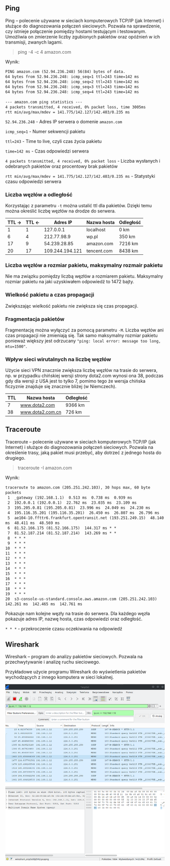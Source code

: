 ## Ping

Ping – polecenie używane w sieciach komputerowych TCP/IP (jak Internet) i służące do diagnozowania połączeń sieciowych. Pozwala na sprawdzenie, czy istnieje połączenie pomiędzy hostami testującym i testowanym. Umożliwia on zmierzenie liczby zgubionych pakietów oraz opóźnień w ich transmisji, zwanych lagami. 

> ping -4 -c 4 amazon.com

Wynik:

```
PING amazon.com (52.94.236.248) 56(84) bytes of data.
64 bytes from 52.94.236.248: icmp_seq=1 ttl=243 time=142 ms
64 bytes from 52.94.236.248: icmp_seq=2 ttl=243 time=142 ms
64 bytes from 52.94.236.248: icmp_seq=3 ttl=243 time=142 ms
64 bytes from 52.94.236.248: icmp_seq=4 ttl=243 time=142 ms

--- amazon.com ping statistics ---
4 packets transmitted, 4 received, 0% packet loss, time 3005ms
rtt min/avg/max/mdev = 141.775/142.127/142.403/0.235 ms
```

`52.94.236.248` - Adres IP serwera o domenie `amazon.com`

`icmp_seq=1` - Numer sekwencji pakietu

`ttl=243` - Time to live, czyli czas życia pakietu

`time=142 ms` - Czas odpowiedzi serwera

`4 packets transmitted, 4 received, 0% packet loss` - Liczba wysłanych i odebranych pakietów oraz procentowy brak pakietów

`rtt min/avg/max/mdev = 141.775/142.127/142.403/0.235 ms` - Statystyki czasu odpowiedzi serwera

### Liczba węzłów a odległość

Korzystając z parametru `-t` można ustalić ttl dla pakietów. Dzięki temu można określić liczbę węzłów na drodze do serwera.

| TTL ->    | TTL <- | Adres IP          | Nazwa hosta   | Odległość |
| ---       | ---    | ---               | ---           | ---       |
| 1         | 1      | 127.0.0.1         | localhost     | 0 km      |
| 6         | 4      | 212.77.98.9       | wp.pl         | 350 km    |
| 17        | 9      | 54.239.28.85      | amazon.com    | 7216 km   |
| 20        | 17     | 109.244.194.121   | tencent.com   | 8438 km   |

### Liczba węzłów a rozmiar pakietu, maksymalny rozmair pakietu

Nie ma związku pomiędzy liczbą węzłów a rozmiarem pakietu. Maksymalny rozmiar pakietu na jaki uzyskiwałem odpowiedź to 1472 bajty.

### Wielkość pakietu a czas propagacji

Zwiększając wielkość pakietu nie zwiększa się czas propagacji.

### Fragmentacja pakietów

Fragmentację można wyłączyć za pomocą parametru `-M`.
Liczba węzłów ani czas propagacji nie zmieniają się. Tak samo maksymalny rozmiar pakietu ponieważ większy jest odrzucany `"ping: local error: message too long, mtu=1500"`.

### Wpływ sieci wirutalnych na liczbę węzłów

Użycie sieci VPN znacznie zwiększa liczbę węzłów na trasie do serwera, np. w przypadku chińskiej wersji strony dota2.com wynosi ona 38, podczas gdy dla wersji z USA jest to tylko 7, pomimo tego że wersja chińska ficzyznie znajduje się znacznie bliżej (w Niemczech).

| TTL | Nazwa hosta         | Odległość |
| --- | ---                 | ---       |
| 7   | www.dota2.com           | 9366 km   |
| 38  | www.dota2.com.cn    | 726 km    |

## Traceroute

Traceroute – polecenie używane w sieciach komputerowych TCP/IP (jak Internet) i służące do diagnozowania połączeń sieciowych. Pozwala na określenie trasy, jaką pakiet musi przebyć, aby dotrzeć z jednego hosta do drugiego.

> traceroute -I amazon.com

Wynik:

```
traceroute to amazon.com (205.251.242.103), 30 hops max, 60 byte packets
 1  _gateway (192.168.1.1)  0.513 ms  0.738 ms  0.939 ms
 2  192.0.0.1 (192.0.0.1)  22.762 ms  23.035 ms  23.109 ms
 3  195.205.0.81 (195.205.0.81)  23.996 ms  24.049 ms  24.230 ms
 4  195.116.35.201 (195.116.35.201)  26.450 ms  26.807 ms  26.796 ms
 5  ae104-10.ffttr6.frankfurt.opentransit.net (193.251.249.15)  48.140 ms  48.411 ms  48.569 ms
 6  81.52.166.175 (81.52.166.175)  144.317 ms * *
 7  81.52.187.214 (81.52.187.214)  143.269 ms * *
 8  * * *
 9  * * *
10  * * *
11  * * *
12  * * *
13  * * *
14  * * *
15  * * *
16  * * *
17  * * *
18  * * *
19  * * *
20  s3-console-us-standard.console.aws.amazon.com (205.251.242.103)  142.261 ms  142.465 ms  142.761 ms
```

Pokazuje nam kolejne węzły na trasie do serwera. Dla każdego węzła pokazuje adres IP, nazwę hosta, czas odpowiedzi oraz odległość.

`* * *` - przekroczenie czasu oczekiwania na odpowiedź

## Wireshark

Wireshark – program do analizy pakietów sieciowych. Pozwala na przechwytywanie i analizę ruchu sieciowego.


Przykładowe użycie programu Wireshark do wyświetlenia pakietów wychodzących z innego komputera w sieci lokalnej.

![Screenshot Wiresharka](image.png)
